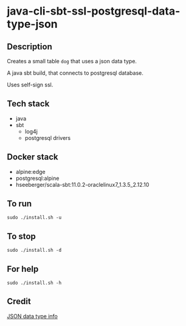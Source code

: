 # java-cli-sbt-ssl-postgresql-data-type-json

## Description
Creates a small table `dog` that uses
a json data type.

A java sbt build, that connects to postgresql database.

Uses self-sign ssl.

## Tech stack
- java
- sbt
  - log4j
  - postgresql drivers

## Docker stack
- alpine:edge
- postgresql:alpine
- hseeberger/scala-sbt:11.0.2-oraclelinux7_1.3.5_2.12.10

## To run
`sudo ./install.sh -u`

## To stop
`sudo ./install.sh -d`

## For help
`sudo ./install.sh -h`

## Credit
[JSON data type info](https://www.postgresqltutorial.com/postgresql-tutorial/postgresql-json/)
